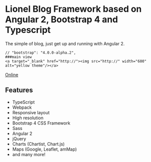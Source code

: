# Lionel Blog Framework based on Angular 2, Bootstrap 4 and Typescript

The simple of blog, just get up and running with Angular 2. 


    // "bootstrap": "4.0.0-alpha.2",
    ###main view
    <a target="_blank" href="http://"><img src="http://" width="600" alt="yellow theme"/></a>

<a target="_blank" href="http://">Online</a>

## Features
* TypeScript
* Webpack
* Responsive layout
* High resolution
* Bootstrap 4 CSS Framework
* Sass
* Angular 2
* jQuery
* Charts (Chartist, Chart.js)
* Maps (Google, Leaflet, amMap)
* and many more!